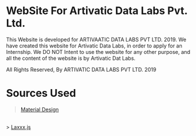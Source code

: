 # WebSite For Artivatic Data Labs Pvt. Ltd.
This Website is developed for ARTIVAATIC DATA LABS PVT LTD. 2019.
We have created this website for Artivatic Data Labs, in order to apply for an Internship. We DO NOT Intent to use the website for any other purpose, and all the content of the website is by Artivatic Dat Labs.

All Rights Reserved, By ARTIVATIC DATA LABS PVT LTD. 2019

# Sources Used
>  <a href="https://www.material.io"> Material Design </a>
<br>
>  <a href="https://github.com/alexfoxy/laxxx"> Laxxx.js </a>
